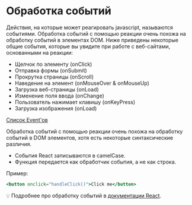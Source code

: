 # Обработка событий

Действия, на которые может реагировать javascript, называются событиями. Обработка событий с помощью реакции очень похожа на обработку событий в элементах DOM. Ниже приведены некоторые общие события, которые вы увидите при работе с веб-сайтами, основанными на реакции:

- Щелчок по элементу (onClick)
- Отправка формы (onSubmit)
- Прокрутка страницы (onScroll)
- Наведение на элемент (onMouseOver & onMouseUp)
- Загрузка веб-страницы (onLoad)
- Изменение поля ввода (onChange)
- Пользователь нажимает клавишу (onKeyPress)
- Загрузка изображения (onLoad)

[Список Event'ов](https://reactjs.org/docs/events.html)

Обработка событий с помощью реакции очень похожа на обработку событий в DOM элементов, хотя есть некоторые синтаксические различия.

- События React записываются в camelCase.
- Функция передается как обработчик события, а не как строка.

Пример:

```jsx
<button onclick="handleClick()">Click me</button>
```

💡 Подробнее про обработку событий в [документации React](https://ru.reactjs.org/docs/handling-events.html).

